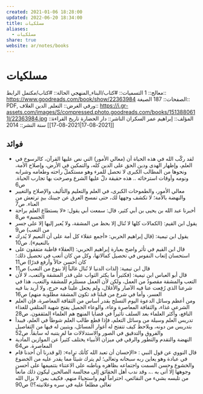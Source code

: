 ```yaml
---
created: 2021-01-06 18:28:00
updated: 2022-06-20 18:34:00
title: مسلكيات
aliases:
  - مسلكيات
share: true
website: ar/notes/books
---
```


# مسلكيات

معالج:: 1
التسميات:: #كتاب/البناء_المنهجي
الحالة:: #كتاب/مكتمل
الرابط:: <https://www.goodreads.com/book/show/22363984>
الصفحات:: 187
الصيغة:: PDF, ورقي
الغرض:: التعلم, الدين
الغلاف:: <https://i.gr-assets.com/images/S/compressed.photo.goodreads.com/books/1513880611l/22363984.jpg>
المؤلف:: إبراهيم عمر السكران
الناشر:: دار الحضارة
تاريخ القراءة:: [[2021-08-17|2021-08-17]]
سنة النشر:: 2014

## فوائد

- لقد ركّب الله في هذه الحياة أن (معالي الأمور) التي نص عليها القرآن، كالرسوخ في العلم، وإظهار الهدى ودين الحق على الدين كله، والتمكين في الأرض، وإصلاح الأمة، ونحوها من المطالب الكبرى لا تحصل للمرء وهو مستكملٌ راحته وطعامه وشرابه ونومه وأوقات استرخائه .. هذه حقيقة دلّ عليها الشرع وصرخت بها تجارب الحياة. ص6
- معالي الأمور، والطموحات الكبرى، في العلم والتعليم والتأليف والإصلاح والتغيير والنهضة بالأمة؛ لا تكشف وجهها لك، حتى تمسح العرق عن جبينك بيدٍ ترتعش من العناء. ص7
- أخبرنا عبد الله بن يحيى بن أبي كثير، قال: سمعت أبي يقول: «لا يستطاع العلم براحة الجسم» ص8
- يقول ابن القيم: (الكمالات كلها لا تُنال إلا بحظ من المشقة، ولا يُعبر إليها إلا على جسر من التعب) ص9
- يقول ابن تيمية: (قال إبراهيم الحربي: «أجمع عقلاء كل أمة على أن النعيم لا يُدرك بالنعيم»). ص10
- قال ابن القيم في تأثر واضح بعبارة إبراهيم الحربي: (العقلاء قاطبة متفقون على استحسان إتعاب النفوس في تحصيل كمالاتها، وكل من كان أتعب في تحصيل ذلك؛ كان أحسن حالاً وأرفع قدرًا) ص11
- قال ابن تيمية: (لذات الدنيا لا تُنال غالباً إلا بنوع من التعب) ص11
- قال أبو العباس ابن تيمية: (فكثيراً ما يكثر الثواب على قدر المشقة والتعب، لا لأن التعب والمشقة مقصودٌ من العمل، ولكن لأن العمل مستلزم للمشقة والتعب، هذا في شرعنا الذي رُفِعت عنا فيه الآصار والأغلال، ولم يجعل علينا فيه حرج، ولا أريد بنا فيه العسر، وأما في شرع من قبلنا قد تكون المشقة مطلوبة منهم) ص16
- ومن أعظم وسائل الدعوة اليوم التسلح بقدر أساس من الثقافة المعاصرة، فإن العلم الشرعي غذاء، والثقافة المعاصرة وعاء، والوعاء الجميل يفتح شهية المتلقي للغذاء النافع، وأكثر العلماء بعد السلف تأثيراً في قضايا المنهج هم العلماء المثقفون. ص28
- تدريس العلم وسيلة من وسائل التعلم، فإذا قطع طالب العلم شوطاً في العلم، فيبدأ بتدريس من دونه، ويلاحظ كيف تتفتح له أغوار المسائل، ويتبين له فيها من التفاصيل والفروق والتدقيق في الصور والاستدلالات ما لم يتنبه له سابقاً. ص52
- النهضة والتقدم والتطور والرقي في ميزان الأنبياء يختلف كثيراً عن الموازين المادية المعاصرة. ص64
- قال النووي عن قول النبي : «الإحسان أن تعبد الله كأنك تراه»: (لو قدرنا أن أحدنا قام في عبادة وهو يعاين ربه سبحانه وتعالى؛ لم يترك شيئاً مما يقدر عليه من الخضوع والخشوع وحسن السمت واجتماعه بظاهره وباطنه على الاعتناء بتتميمها على أحسن وجوهها إلا أتى به ..، وقد ندب أهل الحقائق إلى مجالسة الصالحين ليكون ذلك مانعاً من تلبسه بشيء من النقائص، احتراماً لهم واستحياءً منهم، فكيف بمن لا يزال الله تعالى مطلعاً عليه في سره وعلانيته؟!) ص90

